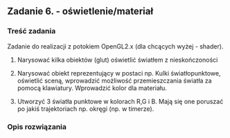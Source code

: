 ## Zadanie 6. - oświetlenie/materiał

### Treść zadania
Zadanie do realizacji z potokiem OpenGL2.x (dla chcących wyżej - shader).

1) Narysować kilka obiektów (glut) oświetlić światłem z nieskończoności

2) Narysować obiekt reprezentujący w postaci np. Kulki światłopunktowe, oświetlić sceną, wprowadzić możliwość przemieszczania światła za pomocą klawiatury. Wprowadzić kolor dla materiału.

3) Utworzyć 3 światła punktowe w kolorach R,G i B. Mają się one poruszać po jakiś trajektoriach np. okręgi (np. w timerze).

### Opis rozwiązania
